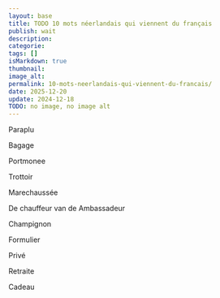 ```yaml
---
layout: base
title: TODO 10 mots néerlandais qui viennent du français
publish: wait
description: 
categorie: 
tags: []
isMarkdown: true
thumbnail: 
image_alt: 
permalink: 10-mots-neerlandais-qui-viennent-du-francais/
date: 2025-12-20
update: 2024-12-18
TODO: no image, no image alt
---
```


Paraplu

Bagage

Portmonee

Trottoir

Marechaussée

De chauffeur van de Ambassadeur

Champignon

Formulier

Privé

Retraite

Cadeau
